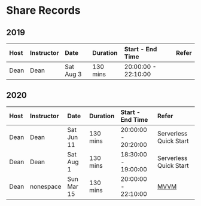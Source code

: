 # Share Records

## 2019

| Host | Instructor | Date       | Duration | Start - End Time | Refer |
| :--- | :---       | :---       | :---     | :---            | :---  |
| Dean | Dean       | Sat Aug 3  | 130 mins | 20:00:00 - 22:10:00  |       |

## 2020 

| Host | Instructor | Date       | Duration | Start - End Time | Refer |
| :--- | :---       | :---       | :---     | :---            | :---  |
| Dean | Dean | Sat Jun 11 | 130 mins | 20:00:00 - 20:20:00  | Serverless Quick Start |
| Dean | Dean | Sat Aug 1  | 130 mins | 18:30:00 - 19:00:00  | Serverless Quick Start |
| Dean | nonespace  | Sun Mar 15 | 130 mins | 20:00:00 - 22:10:00  | [MVVM](https://github.com/nonespace/MVVm) |

